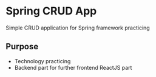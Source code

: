 # Spring CRUD App
Simple CRUD application for Spring framework practicing
## Purpose
- Technology practicing
- Backend part for further frontend ReactJS part
